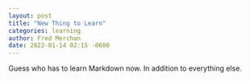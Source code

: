 ```yaml
---
layout: post
title: "New Thing to Learn"
categories: learning
author: Fred Merchan
date: 2022-01-14 02:15 -0600
---
```


Guess who has to learn Markdown now. In addition to everything else.
